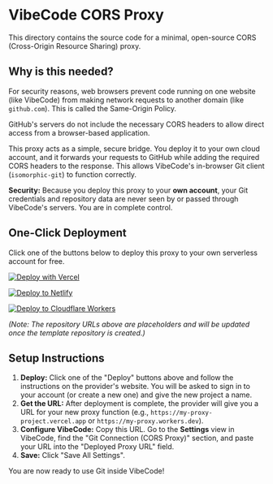 # VibeCode CORS Proxy

This directory contains the source code for a minimal, open-source CORS (Cross-Origin Resource Sharing) proxy.

## Why is this needed?

For security reasons, web browsers prevent code running on one website (like VibeCode) from making network requests to another domain (like `github.com`). This is called the Same-Origin Policy.

GitHub's servers do not include the necessary CORS headers to allow direct access from a browser-based application.

This proxy acts as a simple, secure bridge. You deploy it to your own cloud account, and it forwards your requests to GitHub while adding the required CORS headers to the response. This allows VibeCode's in-browser Git client (`isomorphic-git`) to function correctly.

**Security:** Because you deploy this proxy to your **own account**, your Git credentials and repository data are never seen by or passed through VibeCode's servers. You are in complete control.

## One-Click Deployment

Click one of the buttons below to deploy this proxy to your own serverless account for free.

[![Deploy with Vercel](https://vercel.com/button)](https://vercel.com/new/clone?repository-url=https%3A%2F%2Fgithub.com%2Fpath-to-your-template-repo)

[![Deploy to Netlify](https://www.netlify.com/img/deploy/button.svg)](https://app.netlify.com/start/deploy?repository=https%3A%2F%2Fgithub.com%2Fpath-to-your-template-repo)

[![Deploy to Cloudflare Workers](https://deploy.workers.cloudflare.com/button)](https://deploy.workers.cloudflare.com/?url=https%3A%2F%2Fgithub.com%2Fpath-to-your-template-repo)

*(Note: The repository URLs above are placeholders and will be updated once the template repository is created.)*

## Setup Instructions

1.  **Deploy:** Click one of the "Deploy" buttons above and follow the instructions on the provider's website. You will be asked to sign in to your account (or create a new one) and give the new project a name.
2.  **Get the URL:** After deployment is complete, the provider will give you a URL for your new proxy function (e.g., `https://my-proxy-project.vercel.app` or `https://my-proxy.workers.dev`).
3.  **Configure VibeCode:** Copy this URL. Go to the **Settings** view in VibeCode, find the "Git Connection (CORS Proxy)" section, and paste your URL into the "Deployed Proxy URL" field.
4.  **Save:** Click "Save All Settings".

You are now ready to use Git inside VibeCode!

